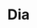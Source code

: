 ---
title: "Dia"
url: /ciudad-autonoma-de-buenos-aires/dia-avenida-general-francisco-fernandez-de-la-cruz/
shop: Lebensmittel
---